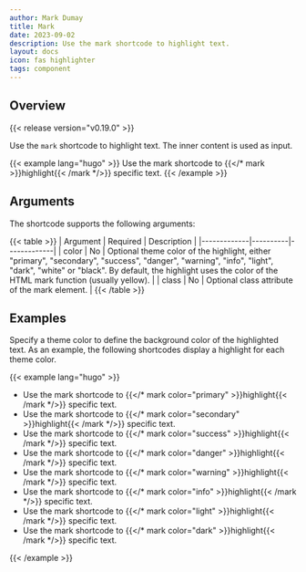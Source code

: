```yaml
---
author: Mark Dumay
title: Mark
date: 2023-09-02
description: Use the mark shortcode to highlight text.
layout: docs
icon: fas highlighter
tags: component
---
```


## Overview

{{< release version="v0.19.0" >}}

Use the `mark` shortcode to highlight text. The inner content is used as input.

<!-- markdownlint-disable MD037 -->
{{< example lang="hugo" >}}
Use the mark shortcode to {{</* mark >}}highlight{{< /mark */>}} specific text.
{{< /example >}}
<!-- markdownlint-enable MD037 -->

## Arguments

The shortcode supports the following arguments:

{{< table >}}
| Argument    | Required | Description |
|-------------|----------|-------------|
| color       | No  | Optional theme color of the highlight, either "primary", "secondary", "success", "danger",  "warning", "info", "light", "dark", "white" or "black". By default, the highlight uses the color of the HTML mark function (usually yellow). |
| class       | No  | Optional class attribute of the mark element. |
{{< /table >}}

## Examples

Specify a theme color to define the background color of the highlighted text. As an example, the following shortcodes display a highlight for each theme color.

<!-- markdownlint-disable MD037 -->
{{< example lang="hugo" >}}

- Use the mark shortcode to {{</* mark color="primary" >}}highlight{{< /mark */>}} specific text.
- Use the mark shortcode to {{</* mark color="secondary" >}}highlight{{< /mark */>}} specific text.
- Use the mark shortcode to {{</* mark color="success" >}}highlight{{< /mark */>}} specific text.
- Use the mark shortcode to {{</* mark color="danger" >}}highlight{{< /mark */>}} specific text.
- Use the mark shortcode to {{</* mark color="warning" >}}highlight{{< /mark */>}} specific text.
- Use the mark shortcode to {{</* mark color="info" >}}highlight{{< /mark */>}} specific text.
- Use the mark shortcode to {{</* mark color="light" >}}highlight{{< /mark */>}} specific text.
- Use the mark shortcode to {{</* mark color="dark" >}}highlight{{< /mark */>}} specific text.

{{< /example >}}
<!-- markdownlint-enable MD037 -->

